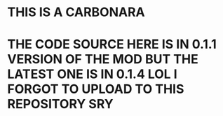 # THIS IS A CARBONARA
# THE CODE SOURCE HERE IS IN 0.1.1 VERSION OF THE MOD BUT THE LATEST ONE IS IN 0.1.4 LOL I FORGOT TO UPLOAD TO THIS REPOSITORY SRY
